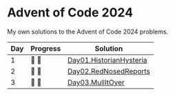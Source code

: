 # Advent of Code 2024

My own solutions to the Advent of Code 2024 problems.

| Day | Progress        | Solution                                                                                               |
|-----|-----------------|--------------------------------------------------------------------------------------------------------|
| 1   | :star2: :star2: | [Day01.HistorianHysteria](https://github.com/Lerke/AdventOfCode2024/blob/main/Day01.HistorianHysteria) |
| 2   | :star2: :star2: | [Day02.RedNosedReports](https://github.com/Lerke/AdventOfCode2024/blob/main/Day02.RedNosedReports)     |
| 3   | :star2: :star2: | [Day03.MullItOver](https://github.com/Lerke/AdventOfCode2024/blob/main/Day03.MullItOver)               |
